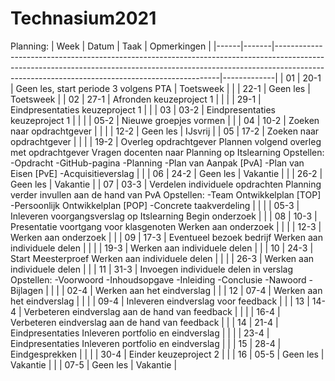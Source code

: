 # Technasium2021

Planning:
| Week | Datum | Taak                                                                                                                                                                                                                       | Opmerkingen |
|------|-------|----------------------------------------------------------------------------------------------------------------------------------------------------------------------------------------------------------------------------|-------------|
| 01   | 20-1  | Geen les, start periode 3 volgens PTA                                                                                                                                                                                      | Toetsweek   |
|      | 22-1  | Geen les                                                                                                                                                                                                                   | Toetsweek   |
| 02   | 27-1  | Afronden keuzeproject 1                                                                                                                                                                                                    |             |
|      | 29-1  | Eindpresentaties keuzeproject 1                                                                                                                                                                                            |             |
| 03   | 03-2  | Eindpresentaties keuzeproject 1                                                                                                                                                                                            |             |
|      | 05-2  | Nieuwe groepjes vormen                                                                                                                                                                                                     |             |
| 04   | 10-2  | Zoeken naar opdrachtgever                                                                                                                                                                                                  |             |
|      | 12-2  | Geen les                                                                                                                                                                                                                   | IJsvrij     |
| 05   | 17-2  | Zoeken naar opdrachtgever                                                                                                                                                                                                  |             |
|      | 19-2  | Overleg opdrachtgever Plannen volgend overleg met opdrachtgever Vragen docenten naar Planning op Itslearning Opstellen: -Opdracht -GitHub-pagina -Planning -Plan van Aanpak [PvA] -Plan van Eisen [PvE] -Acquisitieverslag |             |
| 06   | 24-2  | Geen les                                                                                                                                                                                                                   | Vakantie    |
|      | 26-2  | Geen les                                                                                                                                                                                                                   | Vakantie    |
| 07   | 03-3  | Verdelen individuele opdrachten Planning verder invullen aan de hand van PvA Opstellen: -Team Ontwikkelplan [TOP] -Persoonlijk Ontwikkelplan [POP] -Concrete taakverdeling                                                 |             |
|      | 05-3  | Inleveren voorgangsverslag op Itslearning Begin onderzoek                                                                                                                                                                  |             |
| 08   | 10-3  | Presentatie voortgang voor klasgenoten Werken aan onderzoek                                                                                                                                                                |             |
|      | 12-3  | Werken aan onderzoek                                                                                                                                                                                                       |             |
| 09   | 17-3  | Eventueel bezoek bedrijf Werken aan individuele delen                                                                                                                                                                      |             |
|      | 19-3  | Werken aan individuele delen                                                                                                                                                                                               |             |
| 10   | 24-3  | Start Meesterproef Werken aan individuele delen                                                                                                                                                                            |             |
|      | 26-3  | Werken aan individuele delen                                                                                                                                                                                               |             |
| 11   | 31-3  | Invoegen individuele delen in verslag Opstellen: -Voorwoord -Inhoudsopgave -Inleiding -Conclusie -Nawoord -Bijlagen                                                                                                        |             |
|      | 02-4  | Werken aan het eindverslag                                                                                                                                                                                                 |             |
| 12   | 07-4  | Werken aan het eindverslag                                                                                                                                                                                                 |             |
|      | 09-4  | Inleveren eindverslag voor feedback                                                                                                                                                                                        |             |
| 13   | 14-4  | Verbeteren eindverslag aan de hand van feedback                                                                                                                                                                            |             |
|      | 16-4  | Verbeteren eindverslag aan de hand van feedback                                                                                                                                                                            |             |
| 14   | 21-4  | Eindpresentaties Inleveren portfolio en eindverslag                                                                                                                                                                        |             |
|      | 23-4  | Eindpresentaties Inleveren portfolio en eindverslag                                                                                                                                                                        |             |
| 15   | 28-4  | Eindgesprekken                                                                                                                                                                                                             |             |
|      | 30-4  | Einder keuzeproject 2                                                                                                                                                                                                      |             |
| 16   | 05-5  | Geen les                                                                                                                                                                                                                   | Vakantie    |
|      | 07-5  | Geen les                                                                                                                                                                                                                   | Vakantie    |
